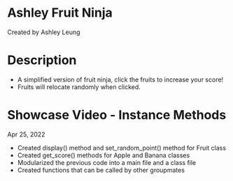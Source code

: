 # Ashley Fruit Ninja
Created by Ashley Leung

# Description
- A simplified version of fruit ninja, click the fruits to increase your score!
- Fruits will relocate randomly when clicked.

# Showcase Video - Instance Methods
Apr 25, 2022
- Created display() method and set_random_point() method for Fruit class
- Created get_score() methods for Apple and Banana classes
- Modularized the previous code into a main file and a class file
- Created functions that can be called by other groupmates
